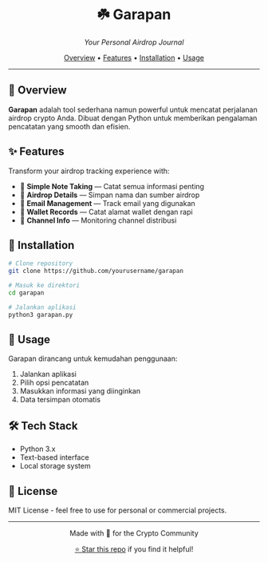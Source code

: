 <div align="center">
  
# ☘️ Garapan

*Your Personal Airdrop Journal*

[Overview](#overview) • [Features](#features) • [Installation](#installation) • [Usage](#usage)

</div>

---

## 🌿 Overview

**Garapan** adalah tool sederhana namun powerful untuk mencatat perjalanan airdrop crypto Anda. Dibuat dengan Python untuk memberikan pengalaman pencatatan yang smooth dan efisien.

## ✨ Features

Transform your airdrop tracking experience with:

- 📝 **Simple Note Taking** — Catat semua informasi penting
- 🎯 **Airdrop Details** — Simpan nama dan sumber airdrop
- 📧 **Email Management** — Track email yang digunakan
- 💎 **Wallet Records** — Catat alamat wallet dengan rapi
- 🔄 **Channel Info** — Monitoring channel distribusi

## 🚀 Installation

```bash
# Clone repository
git clone https://github.com/yourusername/garapan

# Masuk ke direktori
cd garapan

# Jalankan aplikasi
python3 garapan.py
```

## 💫 Usage

Garapan dirancang untuk kemudahan penggunaan:

1. Jalankan aplikasi
2. Pilih opsi pencatatan
3. Masukkan informasi yang diinginkan
4. Data tersimpan otomatis

## 🛠️ Tech Stack

- Python 3.x
- Text-based interface
- Local storage system

## 📜 License

MIT License - feel free to use for personal or commercial projects.

---

<div align="center">

Made with 💚 for the Crypto Community

[⭐ Star this repo](https://github.com/yourusername/garapan) if you find it helpful!

</div>
